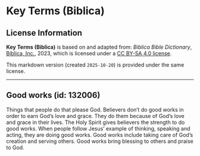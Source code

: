 # Key Terms (Biblica)

## License Information

**Key Terms (Biblica)** is based on and adapted from: _Biblica Bible Dictionary_, [Biblica, Inc.](https://www.biblica.com/), 2023, which is licensed under a [CC BY-SA 4.0 license](https://creativecommons.org/licenses/by-sa/4.0/legalcode.en).

This markdown version (created `2025-10-20`) is provided under the same license.



--------------------------------

## Good works (id: 132006)

Things that people do that please God. Believers don’t do good works in order to earn God’s love and grace. They do them because of God’s love and grace in their lives. The Holy Spirit gives believers the strength to do good works. When people follow Jesus’ example of thinking, speaking and acting, they are doing good works. Good works include taking care of God’s creation and serving others. Good works bring blessing to others and praise to God.



